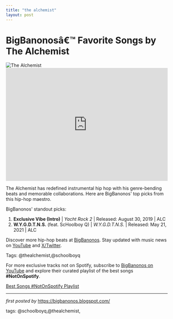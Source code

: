 ```yaml
---
title: "the alchemist"
layout: post
---
```

<!-- Title of the Post -->
<h1 >BigBanonosâ€™ Favorite Songs by The Alchemist</h1> <!-- Featured Image -->
<div > <img src="https://i.scdn.co/image/8a0d2c9a5bb08a3fd8e6ad457014022cb232525b" alt="The Alchemist">
</div> <!-- Spotify Embed -->
<div > <iframe src="https://open.spotify.com/embed/playlist/5alqKSTxJjyWXwhipRhWKA?utm_source=generator" width="100%" height="352" frameBorder="0" allowfullscreen="" allow="autoplay; clipboard-write; encrypted-media; fullscreen; picture-in-picture" loading="lazy"></iframe>
</div> <!-- Introductory Text -->
<p >The Alchemist has redefined instrumental hip hop with his genre-bending beats and memorable collaborations. Here are BigBanonos' top picks from this hip-hop maestro.</p> <!-- Song Highlights -->
<div > <p>BigBanonos' standout picks:</p> <ol> <li><strong>Exclusive Vibe (Intro)</strong> | <em>Yacht Rock 2</em> | Released: August 30, 2019 | ALC</li> <li><strong>W.Y.G.D.T.N.S.</strong> (feat. ScHoolboy Q) | <em>W.Y.G.D.T.N.S.</em> | Released: May 21, 2021 | ALC</li> </ol>
</div> <!-- Footer Links -->
<div > <p>Discover more hip-hop beats at <a href="https://bigbanonos.blogspot.com/" target="_blank">BigBanonos</a>. Stay updated with music news on <a href="https://www.youtube.com/@BigBanonos" target="_blank">YouTube</a> and <a href="https://x.com/bigbanonos" target="_blank">X/Twitter</a>.</p>
</div> <!-- Tags -->
<p >Tags: @thealchemist,@schoolboyq</p>


<!--Subscribe and Playlist Links-->
<div>
    <p>For more exclusive tracks not on Spotify, subscribe to <a href="https://www.youtube.com/@BigBanonos" target="_blank">BigBanonos on YouTube</a> and explore their curated playlist of the best songs <strong>#NotOnSpotify</strong>.</p>
    <p><a href="https://www.youtube.com/playlist?list=PLtuNtuTatqI0kFahUCbtbfenC_ET5O_tr" target="_blank">Best Songs #NotOnSpotify Playlist<br /></a></p></div>

<hr />

<p><em>first posted by</em> <a href="https://bigbanonos.blogspot.com/" rel="noopener" target="_new">https://bigbanonos.blogspot.com/</a></p>

<p>tags: @schoolboyq,@thealchemist,</p>
